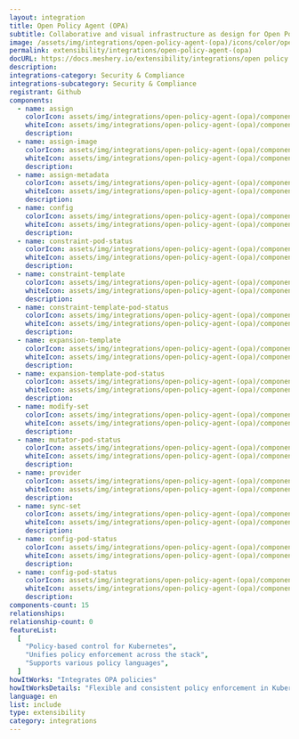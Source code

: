```yaml
---
layout: integration
title: Open Policy Agent (OPA)
subtitle: Collaborative and visual infrastructure as design for Open Policy Agent (OPA)
image: /assets/img/integrations/open-policy-agent-(opa)/icons/color/open-policy-agent-(opa)-color.svg
permalink: extensibility/integrations/open-policy-agent-(opa)
docURL: https://docs.meshery.io/extensibility/integrations/open policy agent (opa)
description:
integrations-category: Security & Compliance
integrations-subcategory: Security & Compliance
registrant: Github
components:
  - name: assign
    colorIcon: assets/img/integrations/open-policy-agent-(opa)/components/assign/icons/color/assign-color.svg
    whiteIcon: assets/img/integrations/open-policy-agent-(opa)/components/assign/icons/white/assign-white.svg
    description:
  - name: assign-image
    colorIcon: assets/img/integrations/open-policy-agent-(opa)/components/assign-image/icons/color/assign-image-color.svg
    whiteIcon: assets/img/integrations/open-policy-agent-(opa)/components/assign-image/icons/white/assign-image-white.svg
    description:
  - name: assign-metadata
    colorIcon: assets/img/integrations/open-policy-agent-(opa)/components/assign-metadata/icons/color/assign-metadata-color.svg
    whiteIcon: assets/img/integrations/open-policy-agent-(opa)/components/assign-metadata/icons/white/assign-metadata-white.svg
    description:
  - name: config
    colorIcon: assets/img/integrations/open-policy-agent-(opa)/components/config/icons/color/config-color.svg
    whiteIcon: assets/img/integrations/open-policy-agent-(opa)/components/config/icons/white/config-white.svg
    description:
  - name: constraint-pod-status
    colorIcon: assets/img/integrations/open-policy-agent-(opa)/components/constraint-pod-status/icons/color/constraint-pod-status-color.svg
    whiteIcon: assets/img/integrations/open-policy-agent-(opa)/components/constraint-pod-status/icons/white/constraint-pod-status-white.svg
    description:
  - name: constraint-template
    colorIcon: assets/img/integrations/open-policy-agent-(opa)/components/constraint-template/icons/color/constraint-template-color.svg
    whiteIcon: assets/img/integrations/open-policy-agent-(opa)/components/constraint-template/icons/white/constraint-template-white.svg
    description:
  - name: constraint-template-pod-status
    colorIcon: assets/img/integrations/open-policy-agent-(opa)/components/constraint-template-pod-status/icons/color/constraint-template-pod-status-color.svg
    whiteIcon: assets/img/integrations/open-policy-agent-(opa)/components/constraint-template-pod-status/icons/white/constraint-template-pod-status-white.svg
    description:
  - name: expansion-template
    colorIcon: assets/img/integrations/open-policy-agent-(opa)/components/expansion-template/icons/color/expansion-template-color.svg
    whiteIcon: assets/img/integrations/open-policy-agent-(opa)/components/expansion-template/icons/white/expansion-template-white.svg
    description:
  - name: expansion-template-pod-status
    colorIcon: assets/img/integrations/open-policy-agent-(opa)/components/expansion-template-pod-status/icons/color/expansion-template-pod-status-color.svg
    whiteIcon: assets/img/integrations/open-policy-agent-(opa)/components/expansion-template-pod-status/icons/white/expansion-template-pod-status-white.svg
    description:
  - name: modify-set
    colorIcon: assets/img/integrations/open-policy-agent-(opa)/components/modify-set/icons/color/modify-set-color.svg
    whiteIcon: assets/img/integrations/open-policy-agent-(opa)/components/modify-set/icons/white/modify-set-white.svg
    description:
  - name: mutator-pod-status
    colorIcon: assets/img/integrations/open-policy-agent-(opa)/components/mutator-pod-status/icons/color/mutator-pod-status-color.svg
    whiteIcon: assets/img/integrations/open-policy-agent-(opa)/components/mutator-pod-status/icons/white/mutator-pod-status-white.svg
    description:
  - name: provider
    colorIcon: assets/img/integrations/open-policy-agent-(opa)/components/provider/icons/color/provider-color.svg
    whiteIcon: assets/img/integrations/open-policy-agent-(opa)/components/provider/icons/white/provider-white.svg
    description:
  - name: sync-set
    colorIcon: assets/img/integrations/open-policy-agent-(opa)/components/sync-set/icons/color/sync-set-color.svg
    whiteIcon: assets/img/integrations/open-policy-agent-(opa)/components/sync-set/icons/white/sync-set-white.svg
    description:
  - name: config-pod-status
    colorIcon: assets/img/integrations/open-policy-agent-(opa)/components/config-pod-status/icons/color/config-pod-status-color.svg
    whiteIcon: assets/img/integrations/open-policy-agent-(opa)/components/config-pod-status/icons/white/config-pod-status-white.svg
    description:
  - name: config-pod-status
    colorIcon: assets/img/integrations/open-policy-agent-(opa)/components/config-pod-status/icons/color/config-pod-status-color.svg
    whiteIcon: assets/img/integrations/open-policy-agent-(opa)/components/config-pod-status/icons/white/config-pod-status-white.svg
    description:
components-count: 15
relationships:
relationship-count: 0
featureList:
  [
    "Policy-based control for Kubernetes",
    "Unifies policy enforcement across the stack",
    "Supports various policy languages",
  ]
howItWorks: "Integrates OPA policies"
howItWorksDetails: "Flexible and consistent policy enforcement in Kubernetes"
language: en
list: include
type: extensibility
category: integrations
---
```

